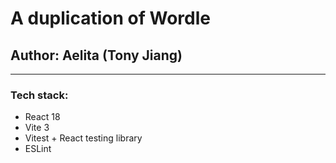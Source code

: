 # A duplication of Wordle
## Author: Aelita (Tony Jiang)

---

### Tech stack:
- React 18
- Vite 3
- Vitest + React testing library
- ESLint
